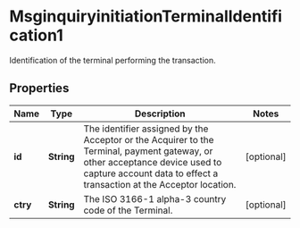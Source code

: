

# MsginquiryinitiationTerminalIdentification1

Identification of the terminal performing the transaction.

## Properties

| Name | Type | Description | Notes |
|------------ | ------------- | ------------- | -------------|
|**id** | **String** | The identifier assigned by the Acceptor or the Acquirer to the Terminal, payment gateway, or other acceptance device used to capture account data to effect a transaction at the Acceptor location. |  [optional] |
|**ctry** | **String** | The ISO 3166-1 alpha-3 country code of the Terminal. |  [optional] |



